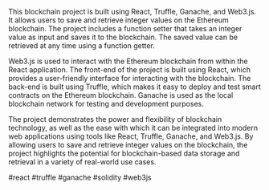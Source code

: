 This blockchain project is built using React, Truffle, Ganache, and Web3.js. It allows users to save and retrieve integer values on the Ethereum blockchain. The project includes a function setter that takes an integer value as input and saves it to the blockchain. The saved value can be retrieved at any time using a function getter.

Web3.js is used to interact with the Ethereum blockchain from within the React application. The front-end of the project is built using React, which provides a user-friendly interface for interacting with the blockchain. The back-end is built using Truffle, which makes it easy to deploy and test smart contracts on the Ethereum blockchain. Ganache is used as the local blockchain network for testing and development purposes.

The project demonstrates the power and flexibility of blockchain technology, as well as the ease with which it can be integrated into modern web applications using tools like React, Truffle, Ganache, and Web3.js. By allowing users to save and retrieve integer values on the blockchain, the project highlights the potential for blockchain-based data storage and retrieval in a variety of real-world use cases.


#react #truffle #ganache #solidity #web3js
